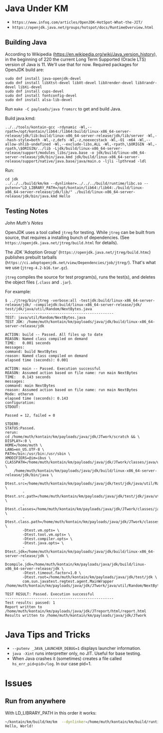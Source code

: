 # Java Under KM



* `https://www.infoq.com/articles/OpenJDK-HotSpot-What-the-JIT/`
* `https://openjdk.java.net/groups/hotspot/docs/RuntimeOverview.html`

## Building Java

According to Wikipedia (https://en.wikipedia.org/wiki/Java_version_history), in the beginning of 220 the current Long Term Supported (Oracle LTS) version of Java is 11. We'll use that for now.
Required packages for OpenJDK build are:
```
sudo dnf install java-openjdk-devel
sudo dnf install libXtst-devel libXt-devel libXrender-devel libXrandr-devel libXi-devel
sudo dnf install cups-devel
sudo dnf install fontconfig-devel
sudo dnf install alsa-lib-devel
```
Run `make -C payloads/java fromsrc` to get and build Java. 

Build java.kmd:
```
../../tools/kontain-gcc -rdynamic -Wl,--rpath=/opt/kontain/lib64:/lib64:build/linux-x86_64-server-release/jdk/lib:build/linux-x86_64-server-release/jdk/lib/server -Wl,--hash-style=both -Wl,-z,defs -Wl,-z,noexecstack -Wl,-O1 -m64 -Wl,--allow-shlib-undefined -Wl,--exclude-libs,ALL -Wl,-rpath,\$ORIGIN -Wl,-rpath,\$ORIGIN/../lib -Ljdk/build/linux-x86_64-server-release/support/modules_libs/java.base -o jdk/build/linux-x86_64-server-release/jdk/bin/java.kmd jdk/build/linux-x86_64-server-release/support/native/java.base/java/main.o -ljli -lpthread -ldl

```

Run:
```
cd jdk
../../../build/km/km --dynlinker=../../../build/runtime/libc.so --putenv="LD_LIBRARY_PATH=/opt/kontain/lib64:/lib64:./build/linux-x86_64-server-release/jdk/lib/" ./build/linux-x86_64-server-release/jdk/bin/java.kmd Hello
```

## Testing Notes
_John Muth's Notes_

OpenJDK uses a tool called `jtreg` for testing. While `jtreg` can be built from source, that requires a installing bunch of dependencies. (See `https://openjdk.java.net/jtreg/build.html` for details).

The JDK 'Adoption Group' (`https://openjdk.java.net/jtreg/build.htmc`) publishes prebuilt tarballs (`https://ci.adoptopenjdk.net/view/Dependencies/job/jtreg/`). That's what we use (`jtreg-4.2-b16.tar.gz`).

`jtreg` compiles the source for test program(s), runs the test(s), and deletes the object files (`.class` and `.jar`).




For example:

```
$ ../jtreg/bin/jtreg -verbose:all -testjdk:build/linux-x86_64-server-release/jdk/ -compilejdk:build/linux-x86_64-server-release/jdk/ test/jdk/java/util/Random/NextBytes.java
--------------------------------------------------
TEST: java/util/Random/NextBytes.java
TEST JDK: /home/muth/kontain/km/payloads/java/jdk/build/linux-x86_64-server-release/jdk

ACTION: build -- Passed. All files up to date
REASON: Named class compiled on demand
TIME:   0.001 seconds
messages:
command: build NextBytes
reason: Named class compiled on demand
elapsed time (seconds): 0.001

ACTION: main -- Passed. Execution successful
REASON: Assumed action based on file name: run main NextBytes 
TIME:   0.143 seconds
messages:
command: main NextBytes
reason: Assumed action based on file name: run main NextBytes 
Mode: othervm
elapsed time (seconds): 0.143
configuration:
STDOUT:

Passed = 12, failed = 0

STDERR:
STATUS:Passed.
rerun:
cd /home/muth/kontain/km/payloads/java/jdk/JTwork/scratch && \
DISPLAY=:0 \
HOME=/home/muth \
LANG=en_US.UTF-8 \
PATH=/bin:/usr/bin:/usr/sbin \
XMODIFIERS=@im=ibus \
CLASSPATH=/home/muth/kontain/km/payloads/java/jdk/JTwork/classes/java/util/Random/NextBytes.d:/home/muth/kontain/km/payloads/java/jdk/test/jdk/java/util/Random:/home/muth/kontain/jtreg.binary/lib/javatest.jar:/home/muth/kontain/jtreg.binary/lib/jtreg.jar \
    /home/muth/kontain/km/payloads/java/jdk/build/linux-x86_64-server-release/jdk/bin/java \
        -Dtest.src=/home/muth/kontain/km/payloads/java/jdk/test/jdk/java/util/Random \
        -Dtest.src.path=/home/muth/kontain/km/payloads/java/jdk/test/jdk/java/util/Random \
        -Dtest.classes=/home/muth/kontain/km/payloads/java/jdk/JTwork/classes/java/util/Random/NextBytes.d \
        -Dtest.class.path=/home/muth/kontain/km/payloads/java/jdk/JTwork/classes/java/util/Random/NextBytes.d \
        -Dtest.vm.opts= \
        -Dtest.tool.vm.opts= \
        -Dtest.compiler.opts= \
        -Dtest.java.opts= \
        -Dtest.jdk=/home/muth/kontain/km/payloads/java/jdk/build/linux-x86_64-server-release/jdk \
        -Dcompile.jdk=/home/muth/kontain/km/payloads/java/jdk/build/linux-x86_64-server-release/jdk \
        -Dtest.timeout.factor=1.0 \
        -Dtest.root=/home/muth/kontain/km/payloads/java/jdk/test/jdk \
        com.sun.javatest.regtest.agent.MainWrapper /home/muth/kontain/km/payloads/java/jdk/JTwork/java/util/Random/NextBytes.d/main.0.jta

TEST RESULT: Passed. Execution successful
--------------------------------------------------
Test results: passed: 1
Report written to /home/muth/kontain/km/payloads/java/jdk/JTreport/html/report.html
Results written to /home/muth/kontain/km/payloads/java/jdk/JTwork

```

# Java Tips and Tricks

* `--putenv _JAVA_LAUNCHER_DEBUG=1` displays launcher information.
* `java -Xint` runs interpretter only, no JIT. Useful for base testing.
* When Java crashes it (sometimes) creates a file called `hs_err_pid<pid>/log`. In our case pid=1.

# Issues

## Run from anywhere

With LD_LIBRARY_PATH in this order it works:
```bash
~/kontain/km/build/km/km  --dynlinker=/home/muth/kontain/km/build/runtime/libc.so --putenv="LD_LIBRARY_PATH=/home/muth/kontain/km/payloads/java/jdk-11.0.6+10/build/linux-x86_64-normal-server-release/jdk/lib/server:/home/muth/kontain/km/payloads/java/jdk-11.0.6+10/build/linux-x86_64-normal-server-release/jdk/lib/jli:/home/muth/kontain/km/payloads/java/jdk-11.0.6+10/build/linux-x86_64-normal-server-release/jdk/lib:/opt/kontain/lib64:/lib64"  jdk-11.0.6+10/build/linux-x86_64-normal-server-release/images/jdk/bin/java.kmd Hello`
Hello, World!
```